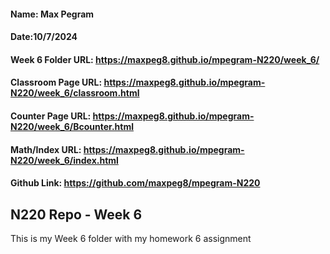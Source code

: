 #### Name: Max Pegram

#### Date:10/7/2024

#### Week 6 Folder URL: https://maxpeg8.github.io/mpegram-N220/week_6/

#### Classroom Page URL: https://maxpeg8.github.io/mpegram-N220/week_6/classroom.html

#### Counter Page URL: https://maxpeg8.github.io/mpegram-N220/week_6/Bcounter.html

#### Math/Index URL: https://maxpeg8.github.io/mpegram-N220/week_6/index.html

#### Github Link: https://github.com/maxpeg8/mpegram-N220

## N220 Repo - Week 6

This is my Week 6 folder with my homework 6 assignment
